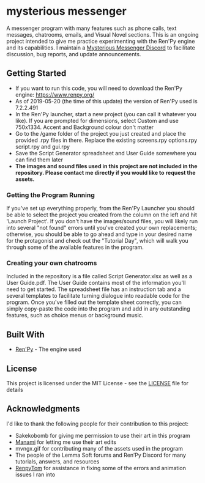 # mysterious messenger
A messenger program with many features such as phone calls, text messages, chatrooms, emails, and Visual Novel sections. This is an ongoing project intended to give me practice experimenting with the Ren'Py engine and its capabilities. I maintain a [Mysterious Messenger Discord](https://discord.gg/BPbPcpk) to facilitate discussion, bug reports, and update announcements.

## Getting Started

* If you want to run this code, you will need to download the Ren'Py engine: https://www.renpy.org/
* As of 2019-05-20 (the time of this update) the version of Ren'Py used is 7.2.2.491
* In the Ren'Py launcher, start a new project (you can call it whatever you like). If you are prompted for dimensions, select Custom and use 750x1334. Accent and Background colour don't matter
* Go to the /game folder of the project you just created and place the provided .rpy files in there. Replace the existing screens.rpy options.rpy script.rpy and gui.rpy
* Save the Script Generator spreadsheet and User Guide somewhere you can find them later
* **The images and sound files used in this project are not included in the repository. Please contact me directly if you would like to request the assets.**


### Getting the Program Running

If you've set up everything properly, from the Ren'Py Launcher you should be able to select the project you created from the column on the left and hit 'Launch Project'. If you don't have the images/sound files, you will likely run into several "not found" errors until you've created your own replacements; otherwise, you should be able to go ahead and type in your desired name for the protagonist and check out the "Tutorial Day", which will walk you through some of the available features in the program.

### Creating your own chatrooms

Included in the repository is a file called Script Generator.xlsx as well as a User Guide.pdf. The User Guide contains most of the information you'll need to get started. The spreadsheet file has an instruction tab and a several templates to facilitate turning dialogue into readable code for the program. Once you've filled out the template sheet correctly, you can simply copy-paste the code into the program and add in any outstanding features, such as choice menus or background music. 


## Built With

* [Ren'Py](https://www.renpy.org/) - The engine used


## License

This project is licensed under the MIT License - see the [LICENSE](LICENSE) file for details

## Acknowledgments

I'd like to thank the following people for their contribution to this project:
* Sakekobomb for giving me permission to use their art in this program
* [Manami](https://saeran-sexual.tumblr.com) for letting me use their art edits
* mvngx.gif for contributing many of the assets used in the program
* The people of the Lemma Soft forums and Ren’Py Discord for many tutorials, answers, and resources
* [RenpyTom](https://github.com/renpytom) for assistance in fixing some of the errors and animation issues I ran into
